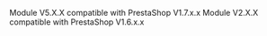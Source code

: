 Module V5.X.X compatible with PrestaShop V1.7.x.x
Module V2.X.X compatible with PrestaShop V1.6.x.x
